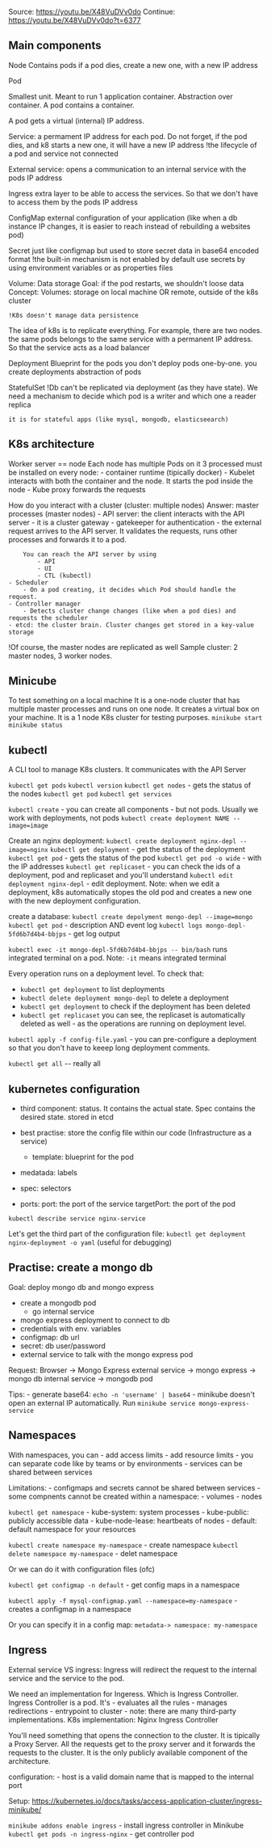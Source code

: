 Source: https://youtu.be/X48VuDVv0do
Continue: https://youtu.be/X48VuDVv0do?t=6377


## Main components
Node
    Contains pods
    if a pod dies, create a new one, with a new IP address

Pod

Smallest unit. Meant to run 1 application container. 
Abstraction over container.
A pod contains a container.

A pod gets a virtual (internal) IP address.


Service: 
    a permament IP address for each pod. Do not forget, if the pod dies, and k8 starts a new one, it will have a new IP address
    !the lifecycle of a pod and service not connected

External service: 
    opens a communication to an internal service with the pods IP address


Ingress
    extra layer to be able to access the services. So that we don't have to access them by the pods IP address

ConfigMap
    external configuration of your application (like when a db instance IP changes, it is easier to reach instead of rebuilding a websites pod)

Secret
    just like configmap but used to store secret data in base64 encoded format
    !the built-in mechanism is not enabled by default
    use secrets by using environment variables or as properties files

Volume: 
    Data storage
        Goal: if the pod restarts, we shouldn't loose data
        Concept: Volumes: storage on local machine OR remote, outside of the k8s cluster

    !K8s doesn't manage data persistence

The idea of k8s is to replicate everything.
For example, there are two nodes. the same pods belongs to the same service with a permanent IP address. So that the service acts as a load balancer

Deployment
    Blueprint for the pods
    you don't deploy pods one-by-one. you create deployments
    abstraction of pods

StatefulSet
    !Db can't be replicated via deployment (as they have state). We need a mechanism to decide which pod is a writer and which one a reader replica

    it is for stateful apps (like mysql, mongodb, elasticseearch)

## K8s architecture

Worker server == node
Each node has multiple Pods on it
3 processed must be installed on every node:
    - container runtime (tipically docker)
    - Kubelet interacts with both the container and the node. It starts the pod inside the node
    - Kube proxy forwards the requests

How do you interact with a cluster (cluster: multiple nodes)
Answer: master processes (master nodes)
    - API server: the client interacts with the API server
        - it is a cluster gateway
        - gatekeeper for authentication
        - 
        the external request arrives to the API server. It validates the requests, runs other processes and forwards it to a pod.

        You can reach the API server by using
            - API
            - UI
            - CTL (kubectl)
    - Scheduler
        - On a pod creating, it decides which Pod should handle the request.
    - Controller manager
        - Detects cluster change changes (like when a pod dies) and requests the scheduler 
    - etcd: the cluster brain. Cluster changes get stored in a key-value storage 

!Of course, the master nodes are replicated as well
Sample cluster: 2 master nodes, 3 worker nodes. 

## Minicube

To test something on a local machine
It is a one-node cluster that has multiple master processes and runs on one node. 
It creates a virtual box on your machine. It is a 1 node K8s cluster for testing purposes.
`minikube start` 
`minikube status`

## kubectl

A CLI tool to manage K8s clusters. It communicates with the API Server

`kubectl get pods`
`kubectl version`
`kubectl get nodes` - gets the status of the nodes
`kubectl get pod`
`kubectl get services`

`kubectl create` - you can create all components - but not pods. Usually we work with deployments, not pods
`kubectl create deployment NAME --image=image`

Create an nginx deployment:
`kubectl create deployment nginx-depl --image=nginx`
`kubectl get deployment` - get the status of the deployment
`kubectl get pod` - gets the status of the pod
`kubectl get pod -o wide` - with the IP addresses
`kubectl get replicaset` - you can check the ids of a deployment, pod and replicaset and you'll understand
`kubectl edit deployment nginx-depl` - edit deployment. Note: when we edit a deployment, k8s automatically stopes the old pod and creates a new one with the new deployment configuration.

create a database:
`kubectl create depolyment mongo-depl --image=mongo` 
`kubectl get pod` - description AND event log 
`kubectl logs mongo-depl-5fd6b7d4b4-bbjps` - get log output

`kubectl exec -it mongo-depl-5fd6b7d4b4-bbjps -- bin/bash` runs integrated terminal on a pod. 
Note: `-it` means integrated terminal

Every operation runs on a deployment level. To check that:
- `kubectl get deployment` to list deployments
- `kubectl delete deployment mongo-depl` to delete a deployment
- `kubectl get deployment` to check if the deployment has been deleted
- `kubectl get replicaset` you can see, the replicaset is automatically deleted as well - as the operations are running on deployment level.

`kubectl apply -f config-file.yaml` - you can pre-configure a deployment so that you don't have to keeep long deployment comments.

`kubectl get all`  -- really all

## kubernetes configuration
- third component: status. It contains the actual state. Spec contains the desired state. stored in etcd
- best practise: store the config file within our code (Infrastructure as a service)

    - template: blueprint for the pod

- medatada: labels
- spec: selectors

- ports: 
    port: the port of the service
    targetPort: the port of the pod

`kubectl describe service nginx-service`


Let's get the third part of the configuration file:
`kubectl get deployment nginx-deployment -o yaml`
(useful for debugging)

## Practise: create a mongo db
Goal: deploy mongo db and mongo express
- create a mongodb pod
    - go internal service
- mongo express deployment to connect to db
- credentials with env. variables
- configmap: db url
- secret: db user/password
- external service to talk with the mongo express pod

Request: Browser -> Mongo Express external service -> mongo express -> mongo db internal service -> mongodb pod




Tips:
    - generate base64: `echo -n 'username' | base64`
    - minikube doesn't open an external IP automatically. Run `minikube service mongo-express-service`

## Namespaces

With namespaces, you can
    - add access limits 
    - add resource limits
    - you can separate code like by teams or by environments
    - services can be shared between services

Limitations:
    - configmaps and secrets cannot be shared between services
    - some compnents cannot be created within a namespace:
        - volumes
        - nodes
    


`kubectl get namespace`
    - kube-system: system processes
    - kube-public: publicly accessible data
    - kube-node-lease: heartbeats of nodes
    - default: default namespace for your resources

`kubectl create namespace my-namespace` - create namespace
`kubectl delete namespace my-namespace` - delet namespace

Or we can do it with configuration files (ofc)

`kubectl get configmap -n default` - get config maps in a namespace

`kubectl apply -f mysql-configmap.yaml --namespace=my-namespace` - creates a configmap in a namespace

Or you can specify it in a config map: `metadata-> namespace: my-namespace`


## Ingress

External service VS ingress: Ingress will redirect the request to the internal service and the service to the pod.

We need an implementation for Ingeress. Which is Ingress Controller. Ingress Controller is a pod.
It's
    - evaluates all the rules
    - manages redirections
    - entrypoint to cluster
    - note: there are many third-party implementations. K8s implementation: Nginx Ingress Controller

You'll need something that opens the connection to the cluster. It is tipically a Proxy Server. All the requests get to the proxy server and it forwards the requests to the cluster. It is the only publicly available component of the architecture.



configuration:
    - host is a valid domain name that is mapped to the internal port


Setup: https://kubernetes.io/docs/tasks/access-application-cluster/ingress-minikube/

`minikube addons enable ingress` - install ingress controller in Minikube
`kubectl get pods -n ingress-nginx` - get controller pod
